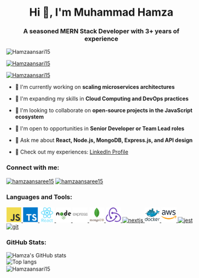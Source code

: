 <h1 align="center">Hi 👋, I'm Muhammad Hamza</h1>
<h3 align="center">A seasoned MERN Stack Developer with 3+ years of experience</h3>

<p align="left"> <img src="https://komarev.com/ghpvc/?username=Hamzaansari15&label=Profile%20views&color=0e75b6&style=flat" alt="Hamzaansari15" /> </p>

<p align="left"> <a href="https://github.com/ryo-ma/github-profile-trophy"><img src="https://github-profile-trophy.vercel.app/?username=Hamzaansari15" alt="Hamzaansari15" /></a> </p>

<p align="left"> <a href="https://twitter.com/muzammilshah803" target="blank"><img src="https://img.shields.io/twitter/follow/Hamzaansari15?logo=twitter&style=for-the-badge" alt="Hamzaansari15" /></a> </p>

- 🔭 I'm currently working on **scaling microservices architectures**

- 🌱 I'm expanding my skills in **Cloud Computing and DevOps practices**

- 👯 I'm looking to collaborate on **open-source projects in the JavaScript ecosystem**

- 🤝 I'm open to opportunities in **Senior Developer or Team Lead roles**

- 💬 Ask me about **React, Node.js, MongoDB, Express.js, and API design**

- 📄 Check out my experiences: [LinkedIn Profile](https://www.linkedin.com/in/muhammad-hamza-867aa023b/)

<h3 align="left">Connect with me:</h3>
<p align="left">
<!-- <a href="https://twitter.com/muzammilshah803" target="blank"><img align="center" src="https://raw.githubusercontent.com/rahuldkjain/github-profile-readme-generator/master/src/images/icons/Social/twitter.svg" alt="muzammilshah803" height="30" width="40" /></a> -->
<a href="https://www.linkedin.com/in/muhammad-hamza-867aa023b/" target="blank"><img align="center" src="https://raw.githubusercontent.com/rahuldkjain/github-profile-readme-generator/master/src/images/icons/Social/linked-in-alt.svg" alt="hamzaansaree15" height="30" width="40" /></a>
<a href="https://www.instagram.com/hamzaansaree15/" target="blank"><img align="center" src="https://raw.githubusercontent.com/rahuldkjain/github-profile-readme-generator/master/src/images/icons/Social/instagram.svg" alt="hamzaansaree15" height="30" width="40" /></a>
</p>

<h3 align="left">Languages and Tools:</h3>
<p align="left">
  <a href="https://developer.mozilla.org/en-US/docs/Web/JavaScript" target="_blank" rel="noreferrer"> <img src="https://raw.githubusercontent.com/devicons/devicon/master/icons/javascript/javascript-original.svg" alt="javascript" width="40" height="40"/> </a>
  <a href="https://www.typescriptlang.org/" target="_blank" rel="noreferrer"> <img src="https://raw.githubusercontent.com/devicons/devicon/master/icons/typescript/typescript-original.svg" alt="typescript" width="40" height="40"/> </a>
  <a href="https://reactjs.org/" target="_blank" rel="noreferrer"> <img src="https://raw.githubusercontent.com/devicons/devicon/master/icons/react/react-original-wordmark.svg" alt="react" width="40" height="40"/> </a>
  <a href="https://nodejs.org" target="_blank" rel="noreferrer"> <img src="https://raw.githubusercontent.com/devicons/devicon/master/icons/nodejs/nodejs-original-wordmark.svg" alt="nodejs" width="40" height="40"/> </a>
  <a href="https://expressjs.com" target="_blank" rel="noreferrer"> <img src="https://raw.githubusercontent.com/devicons/devicon/master/icons/express/express-original-wordmark.svg" alt="express" width="40" height="40"/> </a>
  <a href="https://www.mongodb.com/" target="_blank" rel="noreferrer"> <img src="https://raw.githubusercontent.com/devicons/devicon/master/icons/mongodb/mongodb-original-wordmark.svg" alt="mongodb" width="40" height="40"/> </a>
  <a href="https://redux.js.org" target="_blank" rel="noreferrer"> <img src="https://raw.githubusercontent.com/devicons/devicon/master/icons/redux/redux-original.svg" alt="redux" width="40" height="40"/> </a>
  <a href="https://nextjs.org/" target="_blank" rel="noreferrer"> <img src="https://cdn.worldvectorlogo.com/logos/nextjs-2.svg" alt="nextjs" width="40" height="40"/> </a>
  <a href="https://www.docker.com/" target="_blank" rel="noreferrer"> <img src="https://raw.githubusercontent.com/devicons/devicon/master/icons/docker/docker-original-wordmark.svg" alt="docker" width="40" height="40"/> </a>
  <a href="https://aws.amazon.com" target="_blank" rel="noreferrer"> <img src="https://raw.githubusercontent.com/devicons/devicon/master/icons/amazonwebservices/amazonwebservices-original-wordmark.svg" alt="aws" width="40" height="40"/> </a>
  <a href="https://jestjs.io" target="_blank" rel="noreferrer"> <img src="https://www.vectorlogo.zone/logos/jestjsio/jestjsio-icon.svg" alt="jest" width="40" height="40"/> </a>
  <a href="https://git-scm.com/" target="_blank" rel="noreferrer"> <img src="https://www.vectorlogo.zone/logos/git-scm/git-scm-icon.svg" alt="git" width="40" height="40"/> </a>
</p>

<h3 align="left">GitHub Stats:</h3>

<img width='600' alt="Hamza's GitHub stats" src="https://github-readme-stats.vercel.app/api?username=Hamzaansari15&show_icons=true&theme=transparent"/>
<div/>
<img width='600'  alt="Top langs" src="https://github-readme-stats.vercel.app/api/top-langs/?username=Hamzaansari15&layout=compact&&langs_count=8"/>
<div/>
<img width='600'  align="center" src="https://github-readme-streak-stats.herokuapp.com/?user=Hamzaansari15" alt="Hamzaansari15" />

